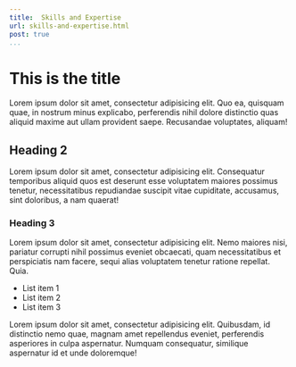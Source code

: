 ```yaml
---
title:  Skills and Expertise
url: skills-and-expertise.html
post: true
...
```


# This is the title

Lorem ipsum dolor sit amet, consectetur adipisicing elit. Quo ea, quisquam quae, in nostrum minus explicabo, perferendis nihil dolore distinctio quas aliquid maxime aut ullam provident saepe. Recusandae voluptates, aliquam!

## Heading 2 

Lorem ipsum dolor sit amet, consectetur adipisicing elit. Consequatur temporibus aliquid quos est deserunt esse voluptatem maiores possimus tenetur, necessitatibus repudiandae suscipit vitae cupiditate, accusamus, sint doloribus, a nam quaerat!

### Heading 3 

Lorem ipsum dolor sit amet, consectetur adipisicing elit. Nemo maiores nisi, pariatur corrupti nihil possimus eveniet obcaecati, quam necessitatibus et perspiciatis nam facere, sequi alias voluptatem tenetur ratione repellat. Quia.

- List item 1
- List item 2
- List item 3

Lorem ipsum dolor sit amet, consectetur adipisicing elit. Quibusdam, id distinctio nemo quae, magnam amet repellendus eveniet, perferendis asperiores in culpa aspernatur. Numquam consequatur, similique aspernatur id et unde doloremque!